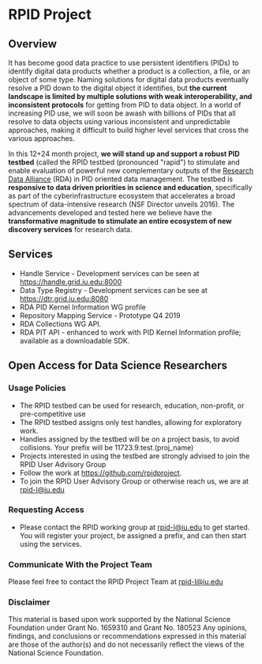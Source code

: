 # RPID Project

## Overview

It has become good data practice to use persistent identifiers (PIDs) to identify digital data products whether a product is a collection, a file, or an object of some type. Naming solutions for digital data products eventually resolve a PID down to the digital object it identifies, but **the current landscape is limited by multiple solutions with weak interoperability, and inconsistent protocols** for getting from PID to data object. In a world of increasing PID use, we will soon be awash with billions of PIDs that all resolve to data objects using various inconsistent and unpredictable approaches, making it difficult to build higher level services that cross the various approaches. 

In this 12+24 month project, **we will stand up and support a robust PID testbed** (called the RPID testbed (pronounced "rapid") to stimulate and enable evaluation of powerful new complementary outputs of the [Research Data Alliance](https://www.rd-alliance.org) (RDA) in PID oriented data management. The testbed is **responsive to data driven priorities in science and education**, specifically as part of the cyberinfrastructure ecosystem that accelerates a broad spectrum of data-intensive research (NSF Director unveils 2016). The advancements developed and tested here we believe have the **transformative magnitude to stimulate an entire ecosystem of new discovery services** for research data.

## Services
   * Handle Service - Development services can be seen at https://handle.grid.iu.edu:8000
   * Data Type Registry - Development services can be see at https://dtr.grid.iu.edu:8080
   * RDA PID Kernel Information WG profile
   * Repository Mapping Service - Prototype Q4 2019
   * RDA Collections WG API. 
   * RDA PIT API - enhanced to work with PID Kernel Information profile; available as a downloadable SDK. 

## Open Access for Data Science Researchers

### Usage Policies
   * The RPID testbed can be used for research, education, non-profit, or pre-competitive use
   * The RPID testbed assigns only test handles, allowing for exploratory work. 
   * Handles assigned by the testbed will be on a project basis, to avoid collisions. Your prefix will be 11723.9.test.\(proj_name)
   * Projects interested in using the testbed are strongly advised to join the RPID User Advisory Group
   * Follow the work at https://github.com/rpidproject.  
   * To join the RPID User Advisory Group or otherwise reach us, we are at rpid-l@iu.edu

### Requesting Access
   * Please contact the RPID working group at rpid-l@iu.edu to get started.   You will register your project, be assigned a prefix, and can then start using the services. 

### Communicate With the Project Team

Please feel free to contact the RPID Project Team at rpid-l@iu.edu 

### Disclaimer

This material is based upon work supported by the National Science Foundation under Grant No. 1659310 and Grant No. 180523 Any opinions, findings, and conclusions or recommendations expressed in this material are those of the author(s) and do not necessarily reflect the views of the National Science Foundation.
